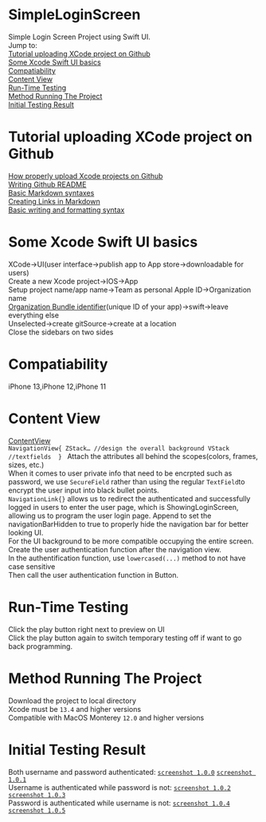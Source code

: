 # SimpleLoginScreen
Simple Login Screen Project using Swift UI. <br/>
Jump to:<br/>
[Tutorial uploading XCode project on Github](https://github.com/KrystalZhang612/SimpleLoginScreen/blob/main/README.md#tutorial-uploading-xcode-project-on-github)<br/>
[Some Xcode Swift UI basics](https://github.com/KrystalZhang612/SimpleLoginScreen/blob/main/README.md#some-xcode-swift-ui-basics)<br/>
[Compatiability](https://github.com/KrystalZhang612/SimpleLoginScreen/blob/main/README.md#compatiability)<br/>
[Content View](https://github.com/KrystalZhang612/SimpleLoginScreen/blob/main/README.md#content-view)<br/>
[Run-Time Testing](https://github.com/KrystalZhang612/SimpleLoginScreen/blob/main/README.md#run-time-testing)<br/>
[Method Running The Project](https://github.com/KrystalZhang612/SimpleLoginScreen/blob/main/README.md#method-running-the-project)<br/>
[Initial Testing Result](https://github.com/KrystalZhang612/SimpleLoginScreen/blob/main/README.md#initial-testing-result)
# Tutorial uploading XCode project on Github
[How properly upload Xcode projects on Github](http://irenebosque.com/how-to-xcode-and-github/)<br/>
[Writing Github README](https://medium.com/analytics-vidhya/writing-github-readme-e593f278a796)<br/>
[Basic Markdown syntaxes](https://github.com/adam-p/markdown-here/wiki/Markdown-Cheatsheet)<br/>
[Creating Links in Markdown](https://anvilproject.org/guides/content/creating-links)<br/>
[Basic writing and formatting syntax](https://docs.github.com/en/get-started/writing-on-github/getting-started-with-writing-and-formatting-on-github/basic-writing-and-formatting-syntax)
# Some Xcode Swift UI basics
XCode->UI(user interface->publish app to App store->downloadable for users)<br/>
Create a new Xcode project->IOS->App<br/>
Setup project name/app name->Team as personal Apple ID->Organization name<br/>
<ins>Organization Bundle identifier</ins>(unique ID of your app)->swift->leave everything else<br/>
Unselected->create gitSource->create at a location<br/>
Close the sidebars on two sides<br/>
# Compatiability
iPhone 13,iPhone 12,iPhone 11
# Content View
[ContentView](https://github.com/KrystalZhang612/SimpleLoginScreen/blob/main/ContentView1.png)<br/>
    ```NavigationView{
    ZStack…
    //design the overall background
    VStack
    //textfields 
    }
    ```
Attach the attributes all behind the scopes(colors, frames, sizes, etc.)<br/>
When it comes to user private info that need to be encrpted such as password, we use
`SecureField`
rather than using the regular
`TextField`to encrypt the user input into black bullet points. <br/>
`NavigationLink{}` allows us to redirect the authenticated and successfully logged in users to enter the user page, which is ShowingLoginScreen, allowing us to program the user login page. Append to set the navigationBarHidden to true to properly hide the navigation bar for better looking UI. <br/>
For the UI background to be more compatible occupying the entire screen. <br/>
Create the user authentication function after the navigation view. <br/>
In the authentification function, use 
    `lowercased(...)`
method to not have case sensitive<br/>
Then call the user authentication function in Button. 
# Run-Time Testing
Click the play button right next to preview on UI <br/>
Click the play button again to switch temporary testing off if want to go back programming. 
# Method Running The Project
Download the project to local directory<br/>
Xcode must be `13.4` and higher versions<br/>
Compatible with MacOS Monterey `12.0` and higher versions<br/>
# Initial Testing Result
Both username and password authenticated: [`screenshot 1.0.0`](https://github.com/KrystalZhang612/SimpleLoginScreen/blob/main/screenshot1.0.0.png)  [`screenshot 1.0.1`](https://github.com/KrystalZhang612/SimpleLoginScreen/blob/main/screenshot1.0.1.png)<br/>
Username is authenticated while password is not: [`screenshot 1.0.2`](https://github.com/KrystalZhang612/SimpleLoginScreen/blob/main/screenshot1.0.2.png)  [`screenshot 1.0.3`](https://github.com/KrystalZhang612/SimpleLoginScreen/blob/main/screenshot1.0.3.png)<br/>
Password is authenticated while username is not: [`screenshot 1.0.4`](https://github.com/KrystalZhang612/SimpleLoginScreen/blob/main/screenshot1.0.4.png)  [`screenshot 1.0.5`](https://github.com/KrystalZhang612/SimpleLoginScreen/blob/main/screenshot1.0.5.png)<br/>
